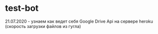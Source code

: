 # test-bot
21.07.2020 - узнаем как ведет себя Google Drive Api на сервере heroku (скорость загрузки файлов из гугла)
